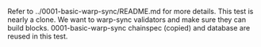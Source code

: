 Refer to ../0001-basic-warp-sync/README.md for more details. This test is nearly a clone. We want to warp-sync validators and make sure they can build blocks.
0001-basic-warp-sync chainspec (copied) and database are reused in this test.


